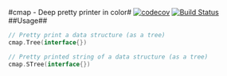#cmap - Deep pretty printer in color#
[![codecov](https://codecov.io/gh/bongo227/cmap/branch/master/graph/badge.svg)](https://codecov.io/gh/bongo227/cmap)
[![Build Status](https://travis-ci.org/bongo227/cmap.svg?branch=master)](https://travis-ci.org/bongo227/cmap)
##Usage##
```go
// Pretty print a data structure (as a tree)
cmap.Tree(interface{})

// Pretty printed string of a data structure (as a tree)
cmap.STree(interface{})
```
